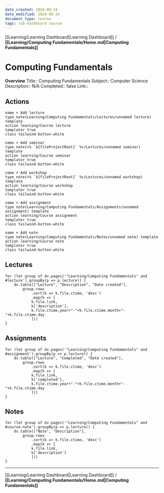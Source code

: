 ```yaml
---
date_created: 2024-09-24
date_modified: 2024-09-24
document_type: course
tags: sub-dashboard course
---
```

[[Learning/Learning Dashboard|Learning Dashboard]] / **[[Learning/Computing Fundamentals/Home.md|Computing Fundamentals]]**
# Computing Fundamentals
**Overview**
Title:: Computing Fundamentals
Subject:: Computer Science
Description:: N/A
Completed:: false
Link:: 


## Actions
```button
name + Add lecture
type note(Learning/Computing Fundamentals/Lectures/unnamed lecture) template
action learning/Course lecture
templater true
class tailwind-button-white
```
```button
name + Add seminar
type note(<% `${fileProjectRoot}` %>/Lectures/unnamed seminar) template
action learning/Course seminar
templater true
class tailwind-button-white
```
```button
name + Add workshop
type note(<% `${fileProjectRoot}` %>/Lectures/unnamed workshop) template
action learning/Course workshop
templater true
class tailwind-button-white
```

```button
name + Add assignment
type note(Learning/Computing Fundamentals/Assignments/unnamed assignment) template
action learning/Course assignment
templater true
class tailwind-button-white
```

```button
name + Add note
type note(Learning/Computing Fundamentals/Notes/unnamed note) template
action learning/Course note
templater true
class tailwind-button-white
```


## Lectures
```dataviewjs
for (let group of dv.pages('"Learning/Computing Fundamentals" and #lecture').groupBy(p => p.lecture)) {
	dv.table(["Lecture", "Description", "Date created"], 
		group.rows 
			.sort(k => k.file.ctime, 'desc')
			.map(k => [
			k.file.link, 
			k['description'],
			k.file.ctime.year+"-"+k.file.ctime.month+"-"+k.file.ctime.day
			]))
}
```


## Assignments

```dataviewjs
for (let group of dv.pages('"Learning/Computing Fundamentals" and #assignment').groupBy(p => p.lecture)) {
	dv.table(["Lecture", "Completed", "Date created"], 
		group.rows 
			.sort(k => k.file.ctime, 'desc')
			.map(k => [
			k.file.link, 
			k['completed'],
			k.file.ctime.year+"-"+k.file.ctime.month+"-"+k.file.ctime.day
			]))
}
```


## Notes
```dataviewjs
for (let group of dv.pages('"Learning/Computing Fundamentals" and #course-note').groupBy(p => p.lecture)) {
	dv.table(["Note", "Description"], 
		group.rows 
			.sort(k => k.file.ctime, 'desc')
			.map(k => [
			k.file.link, 
			k['description']
			]))
}
```


---
[[Learning/Learning Dashboard|Learning Dashboard]] / **[[Learning/Computing Fundamentals/Home.md|Computing Fundamentals]]**